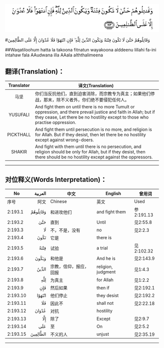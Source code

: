 ![002:193](images/002_193.gif)

#وَقَاتِلُوهُمْ حَتَّىٰ لَا تَكُونَ فِتْنَةٌ وَيَكُونَ الدِّينُ لِلَّهِ ۖ فَإِنِ انْتَهَوْا فَلَا عُدْوَانَ إِلَّا عَلَى الظَّالِمِينَ 

##Waqatiloohum hatta la takoona fitnatun wayakoona alddeenu lillahi fa-ini intahaw fala AAudwana illa AAala alththalimeena 

## 翻译(Translation)：

| Translator | 译文(Translation)                                            |
| :--------: | ------------------------------------------------------------ |
|    马坚    | 你们当反抗他们，直到迫害消除，而宗教专为真主；如果他们停战，那末，除不义者外，你们绝不要侵犯任何人。 |
|  YUSUFALI  | And fight them on until there is no more Tumult or oppression, and there prevail justice and faith in Allah; but if they cease, Let there be no hostility except to those who practise oppression. |
| PICKTHALL  | And fight them until persecution is no more, and religion is for Allah. But if they desist, then let there be no hostility except against wrong-doers. |
|   SHAKIR   | And fight with them until there is no persecution, and religion should be only for Allah, but if they desist, then there should be no hostility except against the oppressors. |

---

## 对位释义(Words Interpretation)：

| No   | العربية | 中文    | English | 曾用词 |
| ---- | ------: | ------- | ------- | ------ |
| 序号 |    阿文 | Chinese | 英文    | Used   |
| 2:193.1  | وَقَاتِلُوهُمْ | 和进攻他们             | and fight them     | 参2:191.13 |
| 2:193.2  | حَتَّىٰ      | 直到                   | Until              | 见2:55.8   |
| 2:193.3  | لَا       | 不，不是，没有         | no                 | 见2:2.3    |
| 2:193.4  | تَكُونَ     | 它是                   | there is           |            |
| 2:193.5  | فِتْنَةٌ     | 试验                   | a trial            | 见2:102.32 |
| 2:193.6  | وَيَكُونَ    | 和他是                 | And he is          | 见2:143.9  |
| 2:193.7  | الدِّينُ    | 宗教，信仰，报应，回报 | religion, judgment | 见1:4.3    |
| 2:193.8  | لِلَّهِ      | 为真主                 | for Allah          | 见1:2.2    |
| 2:193.9  | فَإِنِ      | 然后如果               | then if            | 见2:192.1  |
| 2:193.10 | انْتَهَوْا   | 他们停止               | they desist        | 见2:192.2  |
| 2:193.11 | فَلَا      | 因此不                 | shall not          | 见2:22.18  |
| 2:193.12 | عُدْوَانَ    | 对抗                   | hostility          |            |
| 2:193.13 | إِلَّا      | 除了                   | Except             | 见2:9.7    |
| 2:193.14 | عَلَى      | 至                     | On                 | 见2:5.2    |
| 2:193.15 | الظَّالِمِينَ | 不义的人               | unjust             | 见2:35.19  |

---

